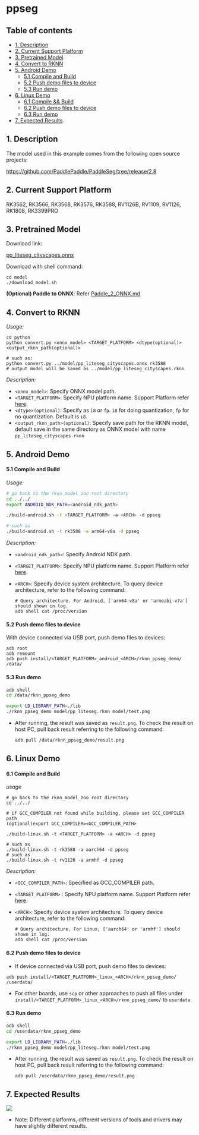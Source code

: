 # ppseg

## Table of contents

- [1. Description](#1-description)
- [2. Current Support Platform](#2-current-support-platform)
- [3. Pretrained Model](#3-pretrained-model)
- [4. Convert to RKNN](#4-convert-to-rknn)
- [5. Android Demo](#5-android-demo)
  - [5.1 Compile and Build](#51-compile-and-build)
  - [5.2 Push demo files to device](#52-push-demo-files-to-device)
  - [5.3 Run demo](#53-run-demo)
- [6. Linux Demo](#6-linux-demo)
  - [6.1 Compile \&\& Build](#61-compile-and-build)
  - [6.2 Push demo files to device](#62-push-demo-files-to-device)
  - [6.3 Run demo](#63-run-demo)
- [7. Expected Results](#7-expected-results)



## 1. Description

The model used in this example comes from the following open source projects:  

https://github.com/PaddlePaddle/PaddleSeg/tree/release/2.8



## 2. Current Support Platform

RK3562, RK3566, RK3568, RK3576, RK3588, RV1126B, RV1109, RV1126, RK1808, RK3399PRO


## 3. Pretrained Model

Download link: 

[pp_liteseg_cityscapes.onnx](https://ftrg.zbox.filez.com/v2/delivery/data/95f00b0fc900458ba134f8b180b3f7a1/examples/ppseg/pp_liteseg_cityscapes.onnx)

Download with shell command:

```
cd model
./download_model.sh
```

**(Optional) Paddle to ONNX**: Refer [Paddle_2_ONNX.md](./Paddle_2_ONNX.md)



## 4. Convert to RKNN

*Usage:*

```shell
cd python
python convert.py <onnx_model> <TARGET_PLATFORM> <dtype(optional)> <output_rknn_path(optional)>

# such as: 
python convert.py ../model/pp_liteseg_cityscapes.onnx rk3588
# output model will be saved as ../model/pp_liteseg_cityscapes.rknn
```

*Description:*

- `<onnx_model>`: Specify ONNX model path.
- `<TARGET_PLATFORM>`: Specify NPU platform name. Support Platform refer [here](#2-current-support-platform).
- `<dtype>(optional)`: Specify as `i8` or `fp`. `i8` for doing quantization, `fp` for no quantization. Default is `i8`.
- `<output_rknn_path>(optional)`: Specify save path for the RKNN model, default save in the same directory as ONNX model with name `pp_liteseg_cityscapes.rknn`



## 5. Android Demo

#### 5.1 Compile and Build

*Usage:*

```sh
# go back to the rknn_model_zoo root directory
cd ../../
export ANDROID_NDK_PATH=<android_ndk_path>

./build-android.sh -t <TARGET_PLATFORM> -a <ARCH> -d ppseg

# such as 
./build-android.sh -t rk3588 -a arm64-v8a -d ppseg
```

*Description:*
- `<android_ndk_path>`: Specify Android NDK path.
- `<TARGET_PLATFORM>`: Specify NPU platform name. Support Platform refer [here](#2-current-support-platform).
- `<ARCH>`: Specify device system architecture. To query device architecture, refer to the following command:
	
	```shell
	# Query architecture. For Android, ['arm64-v8a' or 'armeabi-v7a'] should shown in log.
	adb shell cat /proc/version
	```

#### 5.2 Push demo files to device

With device connected via USB port, push demo files to devices:

```shell
adb root
adb remount
adb push install/<TARGET_PLATFORM>_android_<ARCH>/rknn_ppseg_demo/ /data/
```

#### 5.3 Run demo

```sh
adb shell
cd /data/rknn_ppseg_demo

export LD_LIBRARY_PATH=./lib
./rknn_ppseg_demo model/pp_liteseg.rknn model/test.png
```

- After running, the result was saved as `result.png`. To check the result on host PC, pull back result referring to the following command: 

  ```sh
  adb pull /data/rknn_ppseg_demo/result.png
  ```



## 6. Linux Demo

#### 6.1 Compile and Build

*usage*

```shell
# go back to the rknn_model_zoo root directory
cd ../../

# if GCC_COMPILER not found while building, please set GCC_COMPILER path
(optional)export GCC_COMPILER=<GCC_COMPILER_PATH>

./build-linux.sh -t <TARGET_PLATFORM> -a <ARCH> -d ppseg

# such as 
./build-linux.sh -t rk3588 -a aarch64 -d ppseg
# such as 
./build-linux.sh -t rv1126 -a armhf -d ppseg
```

*Description:*

- `<GCC_COMPILER_PATH>`: Specified as GCC_COMPILER path.
- `<TARGET_PLATFORM>` : Specify NPU platform name. Support Platform refer [here](#2-current-support-platform).
- `<ARCH>`: Specify device system architecture. To query device architecture, refer to the following command: 
  
  ```shell
  # Query architecture. For Linux, ['aarch64' or 'armhf'] should shown in log.
  adb shell cat /proc/version
  ```

#### 6.2 Push demo files to device

- If device connected via USB port, push demo files to devices:

```shell
adb push install/<TARGET_PLATFORM>_linux_<ARCH>/rknn_ppseg_demo/ /userdata/
```

- For other boards, use `scp` or other approaches to push all files under `install/<TARGET_PLATFORM>_linux_<ARCH>/rknn_ppseg_demo/` to `userdata`.

#### 6.3 Run demo

```sh
adb shell
cd /userdata/rknn_ppseg_demo

export LD_LIBRARY_PATH=./lib
./rknn_ppseg_demo model/pp_liteseg.rknn model/test.png
```

- After running, the result was saved as `result.png`. To check the result on host PC, pull back result referring to the following command: 

  ```
  adb pull /userdata/rknn_ppseg_demo/result.png
  ```



## 7. Expected Results

<img src="./result.png">

- Note: Different platforms, different versions of tools and drivers may have slightly different results.